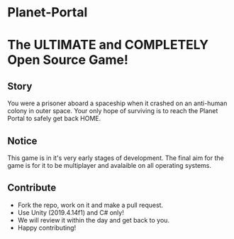 # Planet-Portal

# The ULTIMATE and COMPLETELY Open Source Game!

## Story
You were a prisoner aboard a spaceship when it crashed on an anti-human colony in outer space. 
Your only hope of surviving is to reach the Planet Portal to safely get back HOME.

## Notice
This game is in it's very early stages of development.
The final aim for the game is for it to be multiplayer and avalaible on all operating systems.

## Contribute
- Fork the repo, work on it and make a pull request.
- Use Unity (2019.4.14f1) and C# only!
- We will review it within the day and get back to you.
- Happy contributing!
